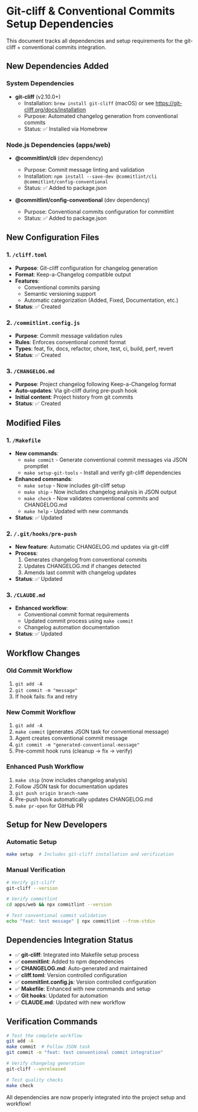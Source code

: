 # Git-cliff & Conventional Commits Setup Dependencies

This document tracks all dependencies and setup requirements for the git-cliff + conventional commits integration.

## New Dependencies Added

### System Dependencies
- **git-cliff** (v2.10.0+)
  - Installation: `brew install git-cliff` (macOS) or see https://git-cliff.org/docs/installation
  - Purpose: Automated changelog generation from conventional commits
  - Status: ✅ Installed via Homebrew

### Node.js Dependencies (apps/web)
- **@commitlint/cli** (dev dependency)
  - Purpose: Commit message linting and validation
  - Installation: `npm install --save-dev @commitlint/cli @commitlint/config-conventional`
  - Status: ✅ Added to package.json

- **@commitlint/config-conventional** (dev dependency)
  - Purpose: Conventional commits configuration for commitlint
  - Status: ✅ Added to package.json

## New Configuration Files

### 1. `/cliff.toml`
- **Purpose**: Git-cliff configuration for changelog generation
- **Format**: Keep-a-Changelog compatible output
- **Features**: 
  - Conventional commits parsing
  - Semantic versioning support
  - Automatic categorization (Added, Fixed, Documentation, etc.)
- **Status**: ✅ Created

### 2. `/commitlint.config.js`
- **Purpose**: Commit message validation rules
- **Rules**: Enforces conventional commit format
- **Types**: feat, fix, docs, refactor, chore, test, ci, build, perf, revert
- **Status**: ✅ Created

### 3. `/CHANGELOG.md`
- **Purpose**: Project changelog following Keep-a-Changelog format
- **Auto-updates**: Via git-cliff during pre-push hook
- **Initial content**: Project history from git commits
- **Status**: ✅ Created

## Modified Files

### 1. `/Makefile`
- **New commands**:
  - `make commit` - Generate conventional commit messages via JSON promptlet
  - `make setup-git-tools` - Install and verify git-cliff dependencies
- **Enhanced commands**:
  - `make setup` - Now includes git-cliff setup
  - `make ship` - Now includes changelog analysis in JSON output
  - `make check` - Now validates conventional commits and CHANGELOG.md
  - `make help` - Updated with new commands
- **Status**: ✅ Updated

### 2. `/.git/hooks/pre-push`
- **New feature**: Automatic CHANGELOG.md updates via git-cliff
- **Process**: 
  1. Generates changelog from conventional commits
  2. Updates CHANGELOG.md if changes detected
  3. Amends last commit with changelog updates
- **Status**: ✅ Updated

### 3. `/CLAUDE.md`
- **Enhanced workflow**: 
  - Conventional commit format requirements
  - Updated commit process using `make commit`
  - Changelog automation documentation
- **Status**: ✅ Updated

## Workflow Changes

### Old Commit Workflow
1. `git add -A`
2. `git commit -m "message"`
3. If hook fails: fix and retry

### New Commit Workflow
1. `git add -A`
2. `make commit` (generates JSON task for conventional message)
3. Agent creates conventional commit message
4. `git commit -m "generated-conventional-message"`
5. Pre-commit hook runs (cleanup → fix → verify)

### Enhanced Push Workflow
1. `make ship` (now includes changelog analysis)
2. Follow JSON task for documentation updates
3. `git push origin branch-name`
4. Pre-push hook automatically updates CHANGELOG.md
5. `make pr-open` for GitHub PR

## Setup for New Developers

### Automatic Setup
```bash
make setup  # Includes git-cliff installation and verification
```

### Manual Verification
```bash
# Verify git-cliff
git-cliff --version

# Verify commitlint
cd apps/web && npx commitlint --version

# Test conventional commit validation
echo "feat: test message" | npx commitlint --from-stdin
```

## Dependencies Integration Status

- ✅ **git-cliff**: Integrated into Makefile setup process
- ✅ **commitlint**: Added to npm dependencies
- ✅ **CHANGELOG.md**: Auto-generated and maintained
- ✅ **cliff.toml**: Version controlled configuration
- ✅ **commitlint.config.js**: Version controlled configuration
- ✅ **Makefile**: Enhanced with new commands and setup
- ✅ **Git hooks**: Updated for automation
- ✅ **CLAUDE.md**: Updated with new workflow

## Verification Commands

```bash
# Test the complete workflow
git add -A
make commit  # Follow JSON task
git commit -m "feat: test conventional commit integration"

# Verify changelog generation
git-cliff --unreleased

# Test quality checks
make check
```

All dependencies are now properly integrated into the project setup and workflow!